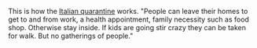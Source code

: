 This is how the <a href="https://twitter.com/mir_ocall/status/1237278605866151941">Italian quarantine</a> works. "People can leave their homes to get to and from work, a health appointment, family necessity such as food shop. Otherwise stay inside. If kids are going stir crazy they can be taken for walk. But no gatherings of people."
